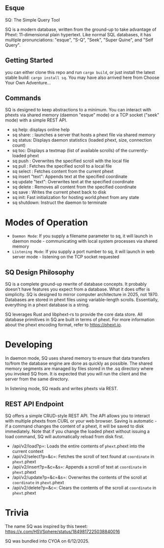 Esque
-----
SQ: The Simple Query Tool

SQ is a modern database, written from the ground-up to take advantage of Phext: 11-dimensional plain hypertext. Like normal SQL databases, it has multiple pronunciations: "esque", "S-Q", "Seek", "Super Quine", and "Self Query".


## Getting Started

you can either clone this repo and run `cargo build`, or just install the latest stable build: `cargo install sq`. You may have also arrived here from Choose Your Own Adventure...

## Commands

SQ is designed to keep abstractions to a minimum. You can interact with phexts via shared memory (daemon "esque" mode) or a TCP socket ("seek" mode) with a simple REST API.

* sq help: displays online help
* sq share: <file>: launches a server that hosts a phext file via shared memory
* sq status: Displays daemon statistics (loaded phext, size, connection count)
* sq toc: Displays a textmap (list of available scrolls) of the currently-loaded phext
* sq push <coord> <file>: Overwrites the specified scroll with the local file
* sq pull <coord> <file>: Fetches the specified scroll to a local file
* sq select <coord>: Fetches content from the current phext
* sq insert <coord> "text": Appends text at the specified coordinate
* sq update <coord> "text": Overwrites text at the specified coordinate
* sq delete <coord>: Removes all content from the specified coordinate
* sq save <file>: Writes the current phext back to disk
* sq init: Fast initialization for hosting world.phext from any state
* sq shutdown: Instruct the daemon to terminate

# Modes of Operation

* `Daemon Mode`: If you supply a filename parameter to sq, it will launch in daemon mode - communicating with local system processes via shared memory
* `Listening Mode`: If you supply a port number to sq, it will launch in web server mode - listening on the TCP socket requested

## SQ Design Philosophy

SQ is a complete ground-up rewrite of database concepts. It probably doesn't have features you expect from a database. What it does offer is simplicity. SQ is designed to mirror computer architecture in 2025, not 1970. Databases are stored in phext files using variable-length scrolls. Essentially, everything in a phext database is a string.

SQ leverages Rust and libphext-rs to provide the core data store. All database primitives in SQ are built in terms of phext. For more information about the phext encoding format, refer to https://phext.io.

# Developing

In daemon mode, SQ uses shared memory to ensure that data transfers to/from the database engine are done as quickly as possible. The shared memory segments are managed by files stored in the .sq directory where you invoked SQ from. It is expected that you will run the client and the server from the same directory.

In listening mode, SQ reads and writes phexts via REST.

## REST API Endpoint

SQ offers a simple CRUD-style REST API. The API allows you to interact with multiple phexts from CURL or your web browser. Saving is automatic - if a command changes the content of a phext, it will be saved to disk immediately. Note that if you change the loaded phext without issuing a load command, SQ will automatically reload from disk first.

* /api/v2/load?p=<phext>: Loads the entire contents of `phext`.phext into the current context
* /api/v2/select?p=<phext>&c=<coordinate>: Fetches the scroll of text found at `coordinate` in `phext`.phext
* /api/v2/insert?p=<phext>&c=<coordinate>&s=<scroll>: Appends a scroll of text at `coordinate` in `phext`.phext
* /api/v2/update?p=<phext>&c=<coordinate>&s=<scroll>: Overwrites the contents of the scroll at `coordinate` in `phext`.phext
* /api/v2/delete?p=<phext>&c=<coordinate>: Clears the contents of the scroll at `coordinate` in `phext`.phext


# Trivia

The name SQ was inspired by this tweet:
https://x.com/HSVSphere/status/1849817225038840016

SQ was bundled into CYOA on 6/12/2025.